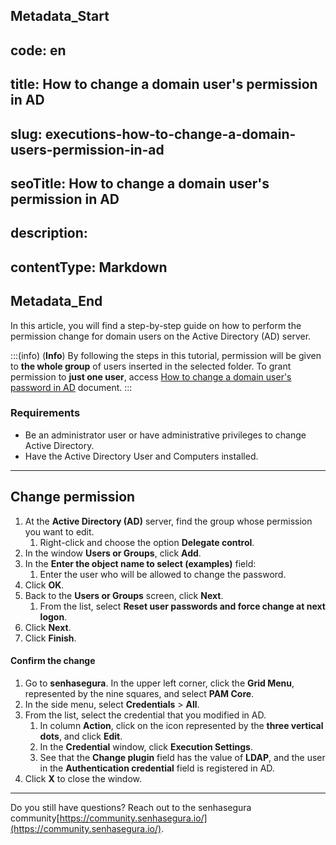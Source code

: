 ## Metadata_Start 
## code: en
## title: How to change a domain user's permission in AD 
## slug: executions-how-to-change-a-domain-users-permission-in-ad 
## seoTitle: How to change a domain user's permission in AD 
## description:  
## contentType: Markdown 
## Metadata_End
In this article, you will find a step-by-step guide on how to perform the permission change for domain users on the Active Directory (AD) server.

:::(info) (**Info**)
By following the steps in this tutorial, permission will be given to **the whole group** of users inserted in the selected folder. To grant permission to **just one user**, access [How to change a domain user's password in AD](/v3-32/docs/executions-how-to-change-a-domain-users-password-in-ad) document.
:::

### Requirements

* Be an administrator user or have administrative privileges to change Active Directory.
* Have the Active Directory User and Computers installed.

---
## Change permission

1. At the **Active Directory (AD)** server, find the group whose permission you want to edit. 
    1. Right-click and choose the option **Delegate control**.
2. In the window **Users or Groups**, click **Add**.
3. In the **Enter the object name to select (examples)** field:
    1. Enter the user who will be allowed to change the password.
4. Click **OK**.
5. Back to the **Users or Groups** screen, click **Next**.
    1. From the list, select **Reset user passwords and force change at next logon**.
6. Click **Next**.
7. Click **Finish**.

#### Confirm the change

1. Go to **senhasegura**. In the upper left corner, click the **Grid Menu**, represented by the nine squares, and select **PAM Core**.
2. In the side menu, select **Credentials** > **All**.
3. From the list, select the credential that you modified in AD.
    1. In column **Action**, click on the icon represented by the **three vertical dots**, and click **Edit**.
    2. In the **Credential** window, click **Execution Settings**.
    3. See that the **Change plugin** field has the value of **LDAP**, and the user in the **Authentication credential** field is registered in AD.
4. Click **X** to close the window.

---
Do you still have questions? Reach out to the senhasegura community[https://community.senhasegura.io/](https://community.senhasegura.io/).